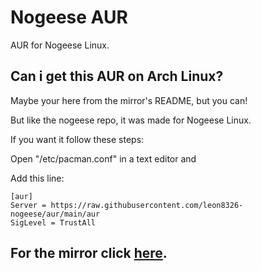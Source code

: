 # Nogeese AUR
AUR for Nogeese Linux.
## Can i get this AUR on Arch Linux?
Maybe your here from the mirror's README, but you can!

But like the nogeese repo, it was made for Nogeese Linux.

If you want it follow these steps:

Open "/etc/pacman.conf" in a text editor and

Add this line:

```
[aur]
Server = https://raw.githubusercontent.com/leon8326-nogeese/aur/main/aur
SigLevel = TrustAll
```

## For the mirror click [here](https://github.com/leon8326-nogeese/mirror/blob/main/README.md).
